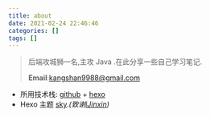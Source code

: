 ```yaml
---
title: about
date: 2021-02-24 22:46:46
categories: []
tags: []
---
```


> 后端攻城狮一名,主攻 Java .在此分享一些自己学习笔记.
> 
> **Email**:kangshan9988@gmail.com

- 所用技术栈: [github](https://github.com/KangShanR/kangshanr.github.io) + [hexo](https://hexo.io/)
- Hexo 主题 [sky](https://github.com/iJinxin/hexo-theme-sky).*(致谢[iJinxin](https://github.com/iJinxin))*
